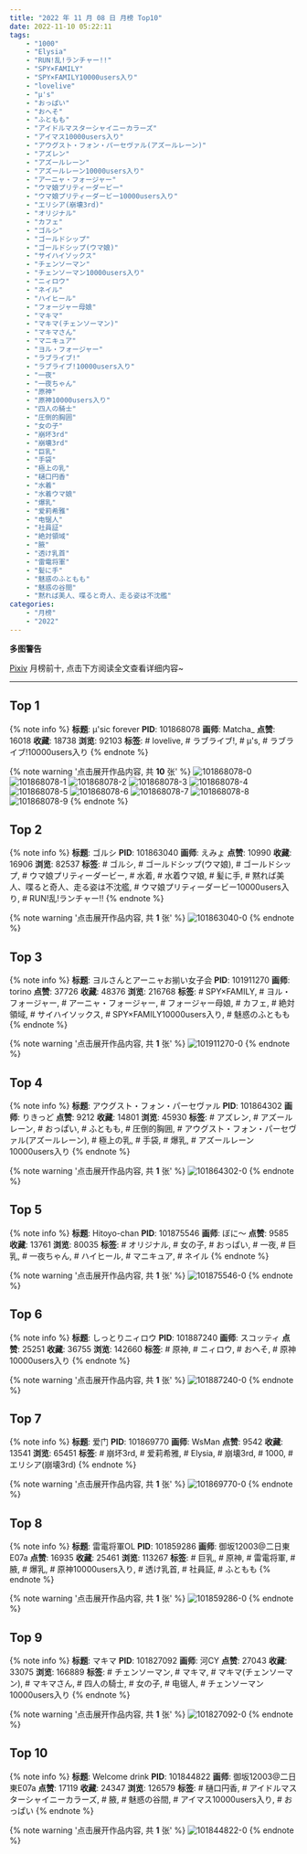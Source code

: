```yaml
---
title: "2022 年 11 月 08 日 月榜 Top10"
date: 2022-11-10 05:22:11
tags:
    - "1000"
    - "Elysia"
    - "RUN!乱!ランチャー!!"
    - "SPY×FAMILY"
    - "SPY×FAMILY10000users入り"
    - "lovelive"
    - "μ's"
    - "おっぱい"
    - "おへそ"
    - "ふともも"
    - "アイドルマスターシャイニーカラーズ"
    - "アイマス10000users入り"
    - "アウグスト・フォン・パーセヴァル(アズールレーン)"
    - "アズレン"
    - "アズールレーン"
    - "アズールレーン10000users入り"
    - "アーニャ・フォージャー"
    - "ウマ娘プリティーダービー"
    - "ウマ娘プリティーダービー10000users入り"
    - "エリシア(崩壊3rd)"
    - "オリジナル"
    - "カフェ"
    - "ゴルシ"
    - "ゴールドシップ"
    - "ゴールドシップ(ウマ娘)"
    - "サイハイソックス"
    - "チェンソーマン"
    - "チェンソーマン10000users入り"
    - "ニィロウ"
    - "ネイル"
    - "ハイヒール"
    - "フォージャー母娘"
    - "マキマ"
    - "マキマ(チェンソーマン)"
    - "マキマさん"
    - "マニキュア"
    - "ヨル・フォージャー"
    - "ラブライブ!"
    - "ラブライブ!10000users入り"
    - "一夜"
    - "一夜ちゃん"
    - "原神"
    - "原神10000users入り"
    - "四人の騎士"
    - "圧倒的胸囲"
    - "女の子"
    - "崩坏3rd"
    - "崩壊3rd"
    - "巨乳"
    - "手袋"
    - "極上の乳"
    - "樋口円香"
    - "水着"
    - "水着ウマ娘"
    - "爆乳"
    - "爱莉希雅"
    - "电锯人"
    - "社員証"
    - "絶対領域"
    - "腋"
    - "透け乳首"
    - "雷電将軍"
    - "髪に手"
    - "魅惑のふともも"
    - "魅惑の谷間"
    - "黙れば美人、喋ると奇人、走る姿は不沈艦"
categories:
    - "月榜"
    - "2022"
---
```


<i class="fa fa-triangle-exclamation"></i>**多图警告**<i class="fa fa-triangle-exclamation"></i>

[Pixiv](https://www.pixiv.net/) 月榜前十, 点击下方阅读全文查看详细内容~

<!-- more -->

---

## Top 1

{% note info %}
**标题**: μ'sic forever
**PID**: 101868078 **画师**: Matcha_
**点赞**: 16018 **收藏**: 18738 **浏览**: 92103
**标签**: # lovelive, # ラブライブ!, # μ's, # ラブライブ!10000users入り
{% endnote %}

{% note warning '点击展开作品内容, 共 **10** 张' %}
![101868078-0](https://i.pixiv.re/img-original/img/2022/10/12/04/48/22/101868078_p0.jpg)
![101868078-1](https://i.pixiv.re/img-original/img/2022/10/12/04/48/22/101868078_p1.jpg)
![101868078-2](https://i.pixiv.re/img-original/img/2022/10/12/04/48/22/101868078_p2.jpg)
![101868078-3](https://i.pixiv.re/img-original/img/2022/10/12/04/48/22/101868078_p3.jpg)
![101868078-4](https://i.pixiv.re/img-original/img/2022/10/12/04/48/22/101868078_p4.jpg)
![101868078-5](https://i.pixiv.re/img-original/img/2022/10/12/04/48/22/101868078_p5.jpg)
![101868078-6](https://i.pixiv.re/img-original/img/2022/10/12/04/48/22/101868078_p6.jpg)
![101868078-7](https://i.pixiv.re/img-original/img/2022/10/12/04/48/22/101868078_p7.jpg)
![101868078-8](https://i.pixiv.re/img-original/img/2022/10/12/04/48/22/101868078_p8.jpg)
![101868078-9](https://i.pixiv.re/img-original/img/2022/10/12/04/48/22/101868078_p9.jpg)
{% endnote %}

## Top 2

{% note info %}
**标题**: ゴルシ
**PID**: 101863040 **画师**: えみょ
**点赞**: 10990 **收藏**: 16906 **浏览**: 82537
**标签**: # ゴルシ, # ゴールドシップ(ウマ娘), # ゴールドシップ, # ウマ娘プリティーダービー, # 水着, # 水着ウマ娘, # 髪に手, # 黙れば美人、喋ると奇人、走る姿は不沈艦, # ウマ娘プリティーダービー10000users入り, # RUN!乱!ランチャー!!
{% endnote %}

{% note warning '点击展开作品内容, 共 **1** 张' %}
![101863040-0](https://i.pixiv.re/img-original/img/2022/10/12/00/00/25/101863040_p0.jpg)
{% endnote %}

## Top 3

{% note info %}
**标题**: ヨルさんとアーニャお揃い女子会
**PID**: 101911270 **画师**: torino
**点赞**: 37726 **收藏**: 48376 **浏览**: 216768
**标签**: # SPY×FAMILY, # ヨル・フォージャー, # アーニャ・フォージャー, # フォージャー母娘, # カフェ, # 絶対領域, # サイハイソックス, # SPY×FAMILY10000users入り, # 魅惑のふともも
{% endnote %}

{% note warning '点击展开作品内容, 共 **1** 张' %}
![101911270-0](https://i.pixiv.re/img-original/img/2022/10/14/00/00/08/101911270_p0.jpg)
{% endnote %}

## Top 4

{% note info %}
**标题**: アウグスト・フォン・パーセヴァル
**PID**: 101864302 **画师**: りきっど
**点赞**: 9212 **收藏**: 14801 **浏览**: 45930
**标签**: # アズレン, # アズールレーン, # おっぱい, # ふともも, # 圧倒的胸囲, # アウグスト・フォン・パーセヴァル(アズールレーン), # 極上の乳, # 手袋, # 爆乳, # アズールレーン10000users入り
{% endnote %}

{% note warning '点击展开作品内容, 共 **1** 张' %}
![101864302-0](https://i.pixiv.re/img-original/img/2022/10/12/00/37/46/101864302_p0.png)
{% endnote %}

## Top 5

{% note info %}
**标题**: Hitoyo-chan
**PID**: 101875546 **画师**: ぼに～
**点赞**: 9585 **收藏**: 13761 **浏览**: 80035
**标签**: # オリジナル, # 女の子, # おっぱい, # 一夜, # 巨乳, # 一夜ちゃん, # ハイヒール, # マニキュア, # ネイル
{% endnote %}

{% note warning '点击展开作品内容, 共 **1** 张' %}
![101875546-0](https://i.pixiv.re/img-original/img/2022/10/12/15/56/34/101875546_p0.png)
{% endnote %}

## Top 6

{% note info %}
**标题**: しっとりニィロウ
**PID**: 101887240 **画师**: スコッティ
**点赞**: 25251 **收藏**: 36755 **浏览**: 142660
**标签**: # 原神, # ニィロウ, # おへそ, # 原神10000users入り
{% endnote %}

{% note warning '点击展开作品内容, 共 **1** 张' %}
![101887240-0](https://i.pixiv.re/img-original/img/2022/10/13/00/00/03/101887240_p0.png)
{% endnote %}

## Top 7

{% note info %}
**标题**: 爱门
**PID**: 101869770 **画师**: WsMan
**点赞**: 9542 **收藏**: 13541 **浏览**: 65451
**标签**: # 崩坏3rd, # 爱莉希雅, # Elysia, # 崩壊3rd, # 1000, # エリシア(崩壊3rd)
{% endnote %}

{% note warning '点击展开作品内容, 共 **1** 张' %}
![101869770-0](https://i.pixiv.re/img-original/img/2022/10/12/08/00/01/101869770_p0.jpg)
{% endnote %}

## Top 8

{% note info %}
**标题**: 雷電将軍OL
**PID**: 101859286 **画师**: 御坂12003@二日東E07a
**点赞**: 16935 **收藏**: 25461 **浏览**: 113267
**标签**: # 巨乳, # 原神, # 雷電将軍, # 腋, # 爆乳, # 原神10000users入り, # 透け乳首, # 社員証, # ふともも
{% endnote %}

{% note warning '点击展开作品内容, 共 **1** 张' %}
![101859286-0](https://i.pixiv.re/img-original/img/2022/10/11/21/58/59/101859286_p0.jpg)
{% endnote %}

## Top 9

{% note info %}
**标题**: マキマ
**PID**: 101827092 **画师**: 河CY
**点赞**: 27043 **收藏**: 33075 **浏览**: 166889
**标签**: # チェンソーマン, # マキマ, # マキマ(チェンソーマン), # マキマさん, # 四人の騎士, # 女の子, # 电锯人, # チェンソーマン10000users入り
{% endnote %}

{% note warning '点击展开作品内容, 共 **1** 张' %}
![101827092-0](https://i.pixiv.re/img-original/img/2022/10/10/17/59/39/101827092_p0.jpg)
{% endnote %}

## Top 10

{% note info %}
**标题**: Welcome drink
**PID**: 101844822 **画师**: 御坂12003@二日東E07a
**点赞**: 17119 **收藏**: 24347 **浏览**: 126579
**标签**: # 樋口円香, # アイドルマスターシャイニーカラーズ, # 腋, # 魅惑の谷間, # アイマス10000users入り, # おっぱい
{% endnote %}

{% note warning '点击展开作品内容, 共 **1** 张' %}
![101844822-0](https://i.pixiv.re/img-original/img/2022/10/11/06/45/50/101844822_p0.jpg)
{% endnote %}

